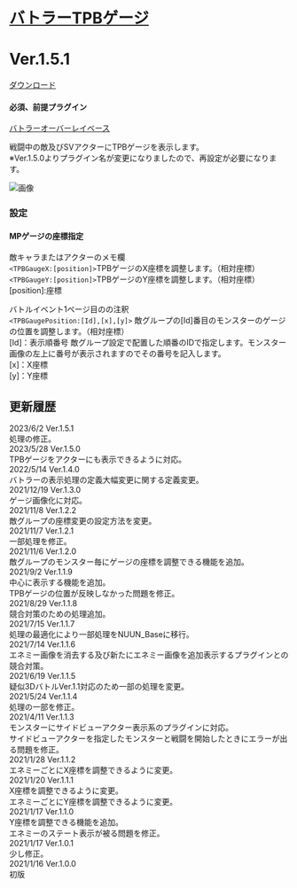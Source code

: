 # [バトラーTPBゲージ](https://raw.githubusercontent.com/nuun888/MZ/master/NUUN_BattlerTpbGauge.js)
# Ver.1.5.1
[ダウンロード](https://raw.githubusercontent.com/nuun888/MZ/master/NUUN_BattlerTpbGauge.js)  
#### 必須、前提プラグイン
[バトラーオーバーレイベース](https://github.com/nuun888/MZ/blob/master/README/BattlerOverlayBase.md)  

戦闘中の敵及びSVアクターにTPBゲージを表示します。  
※Ver.1.5.0よりプラグイン名が変更になりましたので、再設定が必要になります。  

![画像](img/tpbGauge1.png)  

### 設定

#### MPゲージの座標指定
敵キャラまたはアクターのメモ欄  
`<TPBGaugeX:[position]>`TPBゲージのX座標を調整します。（相対座標）  
`<TPBGaugeY:[position]>`TPBゲージのY座標を調整します。（相対座標）  
[position]:座標

バトルイベント1ページ目のの注釈  
`<TPBGaugePosition:[Id],[x],[y]>` 敵グループの[Id]番目のモンスターのゲージの位置を調整します。（相対座標）  
[Id]：表示順番号  敵グループ設定で配置した順番のIDで指定します。モンスター画像の左上に番号が表示されますのでその番号を記入します。  
[x]：X座標  
[y]：Y座標

## 更新履歴
2023/6/2 Ver.1.5.1  
処理の修正。  
2023/5/28 Ver.1.5.0  
TPBゲージをアクターにも表示できるように対応。  
2022/5/14 Ver.1.4.0  
バトラーの表示処理の定義大幅変更に関する定義変更。  
2021/12/19 Ver.1.3.0  
ゲージ画像化に対応。  
2021/11/8 Ver.1.2.2  
敵グループの座標変更の設定方法を変更。  
2021/11/7 Ver.1.2.1  
一部処理を修正。  
2021/11/6 Ver.1.2.0  
敵グループのモンスター毎にゲージの座標を調整できる機能を追加。  
2021/9/2 Ver.1.1.9  
中心に表示する機能を追加。  
TPBゲージの位置が反映しなかった問題を修正。  
2021/8/29 Ver.1.1.8  
競合対策のための処理追加。  
2021/7/15 Ver.1.1.7  
処理の最適化により一部処理をNUUN_Baseに移行。  
2021/7/14 Ver.1.1.6  
エネミー画像を消去する及び新たにエネミー画像を追加表示するプラグインとの競合対策。  
2021/6/19 Ver.1.1.5  
疑似3DバトルVer.1.1対応のため一部の処理を変更。  
2021/5/24 Ver.1.1.4  
処理の一部を修正。  
2021/4/11 Ver.1.1.3  
モンスターにサイドビューアクター表示系のプラグインに対応。  
サイドビューアクターを指定したモンスターと戦闘を開始したときにエラーが出る問題を修正。  
2021/1/28 Ver.1.1.2  
エネミーごとにX座標を調整できるように変更。  
2021/1/20 Ver.1.1.1  
X座標を調整できるように変更。  
エネミーごとにY座標を調整できるように変更。  
2021/1/17 Ver.1.1.0  
Y座標を調整できる機能を追加。  
エネミーのステート表示が被る問題を修正。  
2021/1/17 Ver.1.0.1  
少し修正。  
2021/1/16 Ver.1.0.0  
初版  
